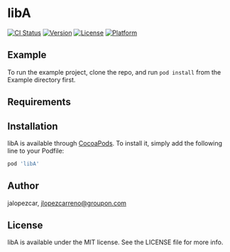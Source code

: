 # libA

[![CI Status](https://img.shields.io/travis/jalopezcar/libA.svg?style=flat)](https://travis-ci.org/jalopezcar/libA)
[![Version](https://img.shields.io/cocoapods/v/libA.svg?style=flat)](https://cocoapods.org/pods/libA)
[![License](https://img.shields.io/cocoapods/l/libA.svg?style=flat)](https://cocoapods.org/pods/libA)
[![Platform](https://img.shields.io/cocoapods/p/libA.svg?style=flat)](https://cocoapods.org/pods/libA)

## Example

To run the example project, clone the repo, and run `pod install` from the Example directory first.

## Requirements

## Installation

libA is available through [CocoaPods](https://cocoapods.org). To install
it, simply add the following line to your Podfile:

```ruby
pod 'libA'
```

## Author

jalopezcar, jlopezcarreno@groupon.com

## License

libA is available under the MIT license. See the LICENSE file for more info.
